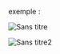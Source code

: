 exemple :

![Sans titre](https://github.com/fk-crafter/100days-of-code/assets/127132293/e8dacee5-50be-4fd3-b1af-3a51909f5c15)

![Sans titre2](https://github.com/fk-crafter/100days-of-code/assets/127132293/f107f133-9264-4109-95ee-d81c36b02a92)
